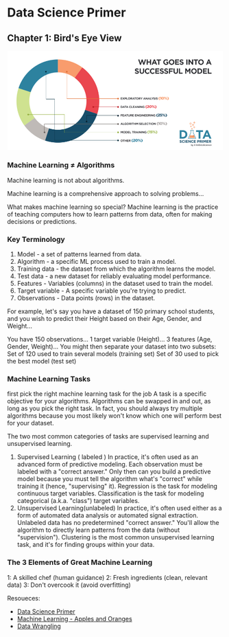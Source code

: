 # Data Science Primer
## Chapter 1: Bird's Eye View
![intro machine learning](./../images/read16.jpg)

### Machine Learning ≠ Algorithms

Machine learning is not about algorithms.

Machine learning is a comprehensive approach to solving problems...


What makes machine learning so special?
Machine learning is the practice of teaching computers how to learn patterns from data, often for making decisions or predictions.

### Key Terminology

1. Model - a set of patterns learned from data.
2. Algorithm - a specific ML process used to train a model.
3. Training data - the dataset from which the algorithm learns the model.
4. Test data - a new dataset for reliably evaluating model performance.
5. Features - Variables (columns) in the dataset used to train the model.
6. Target variable - A specific variable you're trying to predict.
7. Observations - Data points (rows) in the dataset.

For example, let's say you have a dataset of 150 primary school students, and you wish to predict their Height based on their Age, Gender, and Weight...

You have 150 observations...
1 target variable (Height)...
3 features (Age, Gender, Weight)...
You might then separate your dataset into two subsets:
Set of 120 used to train several models (training set)
Set of 30 used to pick the best model (test set)

### Machine Learning Tasks
first pick the right machine learning task for the job
A task is a specific objective for your algorithms.
Algorithms can be swapped in and out, as long as you pick the right task.
In fact, you should always try multiple algorithms because you most likely won't know which one will perform best for your dataset.

The two most common categories of tasks are supervised learning and unsupervised learning.
1. Supervised Learning ( labeled )
In practice, it's often used as an advanced form of predictive modeling.
Each observation must be labeled with a "correct answer."
Only then can you build a predictive model because you must tell the algorithm what's "correct" while training it (hence, "supervising" it).
Regression is the task for modeling continuous target variables.
Classification is the task for modeling categorical (a.k.a. "class") target variables.
2. Unsupervised Learning(unlabeled)
In practice, it's often used either as a form of automated data analysis or automated signal extraction.
Unlabeled data has no predetermined "correct answer."
You'll allow the algorithm to directly learn patterns from the data (without "supervision").
Clustering is the most common unsupervised learning task, and it's for finding groups within your data.

### The 3 Elements of Great Machine Learning
1: A skilled chef (human guidance)
2: Fresh ingredients (clean, relevant data)
3: Don't overcook it (avoid overfitting)

Resoueces:
* [Data Science Primer](https://elitedatascience.com/primer)
* [Machine Learning - Apples and Oranges](https://www.youtube.com/watch?v=cKxRvEZd3Mw)
* [Data Wrangling](https://elitedatascience.com/python-data-wrangling-tutorial)
